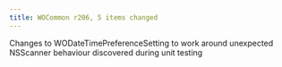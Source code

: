 ```yaml
---
title: WOCommon r206, 5 items changed
---
```


Changes to WODateTimePreferenceSetting to work around unexpected NSScanner behaviour discovered during unit testing
